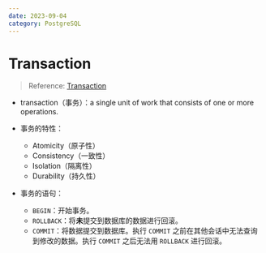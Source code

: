 ```yaml
---
date: 2023-09-04
category: PostgreSQL
---
```


# Transaction

> Reference: [Transaction](https://www.postgresqltutorial.com/postgresql-tutorial/postgresql-transaction/)

- transaction（事务）：a single unit of work that consists of one or more operations.

- 事务的特性：
  - Atomicity（原子性）
  - Consistency（一致性）
  - Isolation（隔离性）
  - Durability（持久性）

- 事务的语句：
  - `BEGIN`：开始事务。
  - `ROLLBACK`：将**未**提交到数据库的数据进行回滚。
  - `COMMIT`：将数据提交到数据库。执行 `COMMIT` 之前在其他会话中无法查询到修改的数据。执行 `COMMIT` 之后无法用 `ROLLBACK` 进行回滚。
